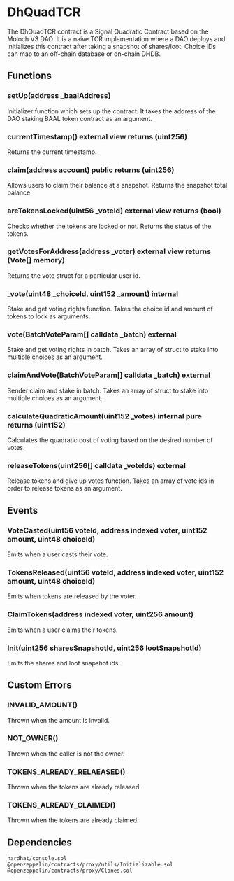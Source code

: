 # DhQuadTCR

The DhQuadTCR contract is a Signal Quadratic Contract based on the Moloch V3 DAO. It is a naive TCR implementation where a DAO deploys and initializes this contract after taking a snapshot of shares/loot. Choice IDs can map to an off-chain database or on-chain DHDB.

## Functions
### setUp(address _baalAddress)

Initializer function which sets up the contract. It takes the address of the DAO staking BAAL token contract as an argument.

### currentTimestamp() external view returns (uint256)

Returns the current timestamp.

### claim(address account) public returns (uint256)

Allows users to claim their balance at a snapshot. Returns the snapshot total balance.

### areTokensLocked(uint56 _voteId) external view returns (bool)

Checks whether the tokens are locked or not. Returns the status of the tokens.

### getVotesForAddress(address _voter) external view returns (Vote[] memory)

Returns the vote struct for a particular user id.

### _vote(uint48 _choiceId, uint152 _amount) internal

Stake and get voting rights function. Takes the choice id and amount of tokens to lock as arguments.

### vote(BatchVoteParam[] calldata _batch) external

Stake and get voting rights in batch. Takes an array of struct to stake into multiple choices as an argument.

### claimAndVote(BatchVoteParam[] calldata _batch) external

Sender claim and stake in batch. Takes an array of struct to stake into multiple choices as an argument.

### calculateQuadraticAmount(uint152 _votes) internal pure returns (uint152)

Calculates the quadratic cost of voting based on the desired number of votes.

### releaseTokens(uint256[] calldata _voteIds) external

Release tokens and give up votes function. Takes an array of vote ids in order to release tokens as an argument.

## Events

### VoteCasted(uint56 voteId, address indexed voter, uint152 amount, uint48 choiceId)

Emits when a user casts their vote.

### TokensReleased(uint56 voteId, address indexed voter, uint152 amount, uint48 choiceId)

Emits when tokens are released by the voter.

### ClaimTokens(address indexed voter, uint256 amount)

Emits when a user claims their tokens.

### Init(uint256 sharesSnapshotId, uint256 lootSnapshotId)

Emits the shares and loot snapshot ids.

## Custom Errors
### INVALID_AMOUNT()

Thrown when the amount is invalid.

### NOT_OWNER()

Thrown when the caller is not the owner.

### TOKENS_ALREADY_RELAEASED()

Thrown when the tokens are already released.

### TOKENS_ALREADY_CLAIMED()

Thrown when the tokens are already claimed.

## Dependencies

    hardhat/console.sol
    @openzeppelin/contracts/proxy/utils/Initializable.sol
    @openzeppelin/contracts/proxy/Clones.sol
